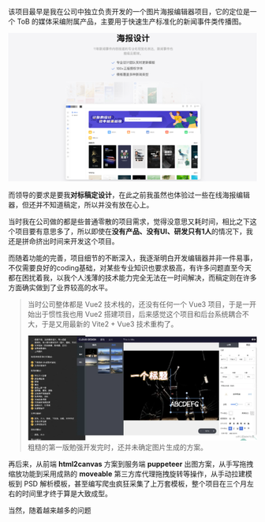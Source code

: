 该项目最早是我在公司中独立负责开发的一个图片海报编辑器项目，它的定位是一个 ToB 的媒体采编附属产品，主要用于快速生产标准化的新闻事件类传播图。

![](../images/2023-7-17-1689585503882.png)

而领导的要求是要我**对标稿定设计**，在此之前我虽然也体验过一些在线海报编辑器，但还并不知道稿定，所以并没有放在心上。

当时我在公司做的都是些普通零散的项目需求，觉得没意思又耗时间，相比之下这个项目要有意思多了，所以即使在**没有产品、没有UI、研发只有1人**的情况下，我还是拼命挤出时间来开发这个项目。

而随着功能的完善，项目细节的不断深入，我逐渐明白开发编辑器并非一件易事，不仅需要良好的coding基础，对某些专业知识也要求极高，有许多问题直至今天都在困扰着我，以我个人浅薄的技术能力完全无法在一时间解决，而稿定则在许多方面确实做到了业界较高的水平。

>当时公司整体都是 Vue2 技术栈的，还没有任何一个 Vue3 项目，于是一开始出于惯性我也用 Vue2 搭建项目，后来感觉这个项目和后台系统耦合不大，于是又用最新的 Vite2 + Vue3 技术重构了。
>
>![](../images/2023-7-17-1689585846068.png)
> 粗糙的第一版勉强开发完时，还并未确定图片生成的方案。

再后来，从前端 **html2canvas** 方案到服务端 **puppeteer** 出图方案，从手写拖拽缩放功能到采用成熟的 **moveable** 第三方库代理拖拽旋转等操作，从手动拉建模板到 PSD 解析模板，甚至编写爬虫疯狂采集了上万套模板，整个项目在三个月左右的时间里才终于算是大致成型。

当然，随着越来越多的问题
